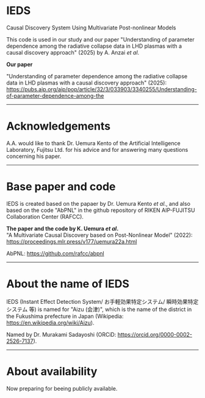# IEDS
Causal Discovery System Using Multivariate Post-nonlinear Models

This code is used in our study and our paper "Understanding of parameter dependence among the radiative collapse data in LHD plasmas with a causal discovery approach" (2025) by A. Anzai *et al*.

**Our paper**

"Understanding of parameter dependence among the radiative collapse data in LHD plasmas with a causal discovery approach" (2025):
https://pubs.aip.org/aip/pop/article/32/3/033903/3340255/Understanding-of-parameter-dependence-among-the

------------------------------------------------------------------------
# Acknowledgements

A.A. would like to thank Dr. Uemura Kento of the Artificial Intelligence Laboratory, Fujitsu Ltd. for his advice and for answering many questions concerning his paper.

------------------------------------------------------------------------
# Base paper and code

IEDS is created based on the papaer by Dr. Uemura Kento *et al*., and also based on the code "AbPNL" in the github repository of RIKEN AIP-FUJITSU Collaboration Center (RAFCC).

**The paper and the code by K. Uemura *et al*.** <br>
"A Multivariate Causal Discovery based on Post-Nonlinear Model" (2022): <br>
https://proceedings.mlr.press/v177/uemura22a.html

AbPNL: https://github.com/rafcc/abpnl

-------------------------------------------------------------------------
# About the name of IEDS
IEDS (Instant Effect Detection System/ お手軽効果特定システム/ 瞬時効果特定システム 等) is named for "Aizu (会津)", which is the name of the district in the Fukushima prefecture in Japan (Wikipedia: https://en.wikipedia.org/wiki/Aizu).

Named by Dr. Murakami Sadayoshi (ORCiD: https://orcid.org/0000-0002-2526-7137).

------------------------------------------------------------------------
# About availability
Now preparing for beeing publicly available.
